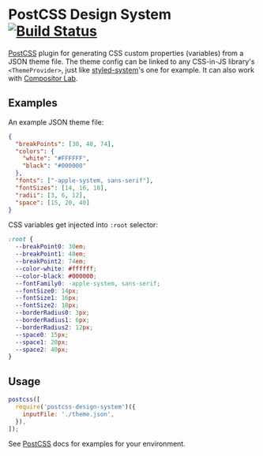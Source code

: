 # PostCSS Design System [![Build Status][ci-img]][ci]

[PostCSS] plugin for generating CSS custom properties (variables) from a JSON theme file. The theme config can be linked to any CSS-in-JS library's `<ThemeProvider>`, just like [styled-system](https://github.com/jxnblk/styled-system#configuration)'s one for example. It can also work with [Compositor Lab](compositor.io/lab).

[postcss]: https://github.com/postcss/postcss
[ci-img]: https://travis-ci.org/yavorpunchev/postcss-design-system.svg
[ci]: https://travis-ci.org/yavorpunchev/postcss-design-system

## Examples

An example JSON theme file:

```json
{
  "breakPoints": [30, 48, 74],
  "colors": {
    "white": "#FFFFFF",
    "black": "#000000"
  },
  "fonts": ["-apple-system, sans-serif"],
  "fontSizes": [14, 16, 18],
  "radii": [3, 6, 12],
  "space": [15, 20, 40]
}
```

CSS variables get injected into `:root` selector:

```css
:root {
  --breakPoint0: 30em;
  --breakPoint1: 48em;
  --breakPoint2: 74em;
  --color-white: #ffffff;
  --color-black: #000000;
  --fontFamily0: -apple-system, sans-serif;
  --fontSize0: 14px;
  --fontSize1: 16px;
  --fontSize2: 18px;
  --borderRadius0: 3px;
  --borderRadius1: 6px;
  --borderRadius2: 12px;
  --space0: 15px;
  --space1: 20px;
  --space2: 40px;
}
```

## Usage

```js
postcss([
  require('postcss-design-system')({
    inputFile: './theme.json',
  }),
]);
```

See [PostCSS] docs for examples for your environment.
